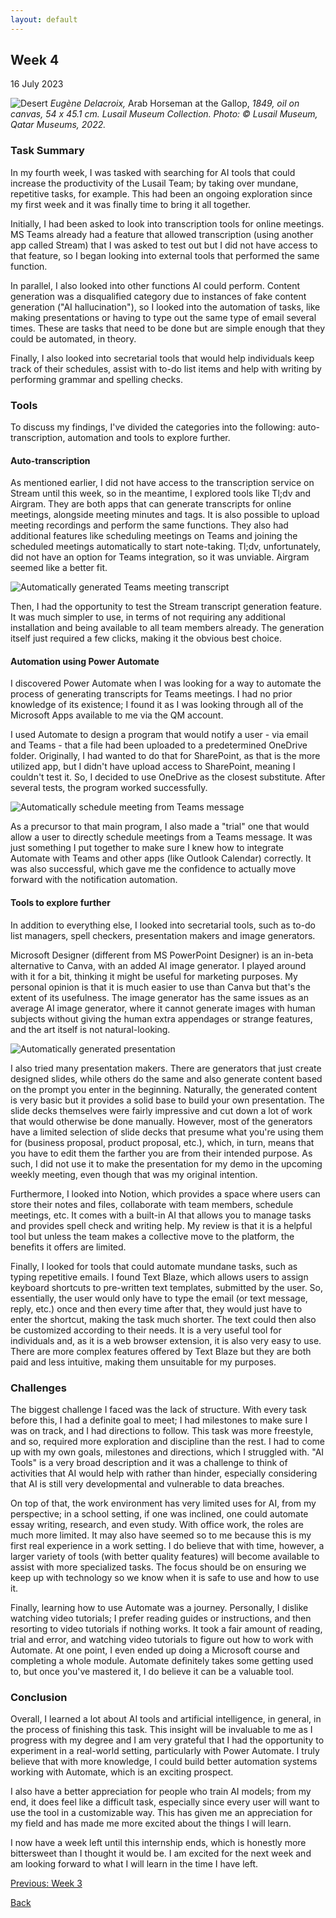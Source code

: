 ```yaml
---
layout: default
---
```


## Week 4
16 July 2023

![Desert](/assets/images/img3.jpg)
*Eugène Delacroix,* Arab Horseman at the Gallop, *1849, oil on canvas, 54 x 45.1 cm. Lusail Museum Collection. Photo: © Lusail Museum, Qatar Museums, 2022.*

### Task Summary
In my fourth week, I was tasked with searching for AI tools that could increase the productivity of the Lusail Team; by taking over mundane, repetitive tasks, for example. This had been an ongoing exploration since my first week and it was finally time to bring it all together.

Initially, I had been asked to look into transcription tools for online meetings. MS Teams already had a feature that allowed transcription (using another app called Stream) that I was asked to test out but I did not have access to that feature, so I began looking into external tools that performed the same function.

In parallel, I also looked into other functions AI could perform. Content generation was a disqualified category due to instances of fake content generation ("AI hallucination"), so I looked into the automation of tasks, like making presentations or having to type out the same type of email several times. These are tasks that need to be done but are simple enough that they could be automated, in theory.

Finally, I also looked into secretarial tools that would help individuals keep track of their schedules, assist with to-do list items and help with writing by performing grammar and spelling checks.

### Tools
To discuss my findings, I've divided the categories into the following: auto-transcription, automation and tools to explore further.

#### Auto-transcription
As mentioned earlier, I did not have access to the transcription service on Stream until this week, so in the meantime, I explored tools like Tl;dv and Airgram. They are both apps that can generate transcripts for online meetings, alongside meeting minutes and tags. It is also possible to upload meeting recordings and perform the same functions. They also had additional features like scheduling meetings on Teams and joining the scheduled meetings automatically to start note-taking. Tl;dv, unfortunately, did not have an option for Teams integration, so it was unviable. Airgram seemed like a better fit.

![Automatically generated Teams meeting transcript](/assets/images/transcript.jpg)

Then, I had the opportunity to test the Stream transcript generation feature. It was much simpler to use, in terms of not requiring any additional installation and being available to all team members already. The generation itself just required a few clicks, making it the obvious best choice.

#### Automation using Power Automate
I discovered Power Automate when I was looking for a way to automate the process of generating transcripts for Teams meetings. I had no prior knowledge of its existence; I found it as I was looking through all of the Microsoft Apps available to me via the QM account.

I used Automate to design a program that would notify a user - via email and Teams - that a file had been uploaded to a predetermined OneDrive folder. Originally, I had wanted to do that for SharePoint, as that is the more utilized app, but I didn't have upload access to SharePoint, meaning I couldn't test it. So, I decided to use OneDrive as the closest substitute. After several tests, the program worked successfully.

![Automatically schedule meeting from Teams message](/assets/images/teams_meeting_automate.jpg)

As a precursor to that main program, I also made a "trial" one that would allow a user to directly schedule meetings from a Teams message. It was just something I put together to make sure I knew how to integrate Automate with Teams and other apps (like Outlook Calendar) correctly. It was also successful, which gave me the confidence to actually move forward with the notification automation.

#### Tools to explore further
In addition to everything else, I looked into secretarial tools, such as to-do list managers, spell checkers, presentation makers and image generators.

Microsoft Designer (different from MS PowerPoint Designer) is an in-beta alternative to Canva, with an added AI image generator. I played around with it for a bit, thinking it might be useful for marketing purposes. My personal opinion is that it is much easier to use than Canva but that's the extent of its usefulness. The image generator has the same issues as an average AI image generator, where it cannot generate images with human subjects without giving the human extra appendages or strange features, and the art itself is not natural-looking.

![Automatically generated presentation](/assets/images/presentation.jpg)

I also tried many presentation makers. There are generators that just create designed slides, while others do the same and also generate content based on the prompt you enter in the beginning. Naturally, the generated content is very basic but it provides a solid base to build your own presentation. The slide decks themselves were fairly impressive and cut down a lot of work that would otherwise be done manually. However, most of the generators have a limited selection of slide decks that presume what you're using them for (business proposal, product proposal, etc.), which, in turn, means that you have to edit them the farther you are from their intended purpose. As such, I did not use it to make the presentation for my demo in the upcoming weekly meeting, even though that was my original intention.

Furthermore, I looked into Notion, which provides a space where users can store their notes and files, collaborate with team members, schedule meetings, etc. It comes with a built-in AI that allows you to manage tasks and provides spell check and writing help. My review is that it is a helpful tool but unless the team makes a collective move to the platform, the benefits it offers are limited.

Finally, I looked for tools that could automate mundane tasks, such as typing repetitive emails. I found Text Blaze, which allows users to assign keyboard shortcuts to pre-written text templates, submitted by the user. So, essentially, the user would only have to type the email (or text message, reply, etc.) once and then every time after that, they would just have to enter the shortcut, making the task much shorter. The text could then also be customized according to their needs. It is a very useful tool for individuals and, as it is a web browser extension, it is also very easy to use. There are more complex features offered by Text Blaze but they are both paid and less intuitive, making them unsuitable for my purposes.

### Challenges
The biggest challenge I faced was the lack of structure. With every task before this, I had a definite goal to meet; I had milestones to make sure I was on track, and I had directions to follow. This task was more freestyle, and so, required more exploration and discipline than the rest. I had to come up with my own goals, milestones and directions, which I struggled with. "AI Tools" is a very broad description and it was a challenge to think of activities that AI would help with rather than hinder, especially considering that AI is still very developmental and vulnerable to data breaches. 

On top of that, the work environment has very limited uses for AI, from my perspective; in a school setting, if one was inclined, one could automate essay writing, research, and even study. With office work, the roles are much more limited. It may also have seemed so to me because this is my first real experience in a work setting. I do believe that with time, however, a larger variety of tools (with better quality features) will become available to assist with more specialized tasks. The focus should be on ensuring we keep up with technology so we know when it is safe to use and how to use it.

Finally, learning how to use Automate was a journey. Personally, I dislike watching video tutorials; I prefer reading guides or instructions, and then resorting to video tutorials if nothing works. It took a fair amount of reading, trial and error, and watching video tutorials to figure out how to work with Automate. At one point, I even ended up doing a Microsoft course and completing a whole module. Automate definitely takes some getting used to, but once you've mastered it, I do believe it can be a valuable tool.

### Conclusion
Overall, I learned a lot about AI tools and artificial intelligence, in general, in the process of finishing this task. This insight will be invaluable to me as I progress with my degree and I am very grateful that I had the opportunity to experiment in a real-world setting, particularly with Power Automate. I truly believe that with more knowledge, I could build better automation systems working with Automate, which is an exciting prospect.

I also have a better appreciation for people who train AI models; from my end, it does feel like a difficult task, especially since every user will want to use the tool in a customizable way. This has given me an appreciation for my field and has made me more excited about the things I will learn. 

I now have a week left until this internship ends, which is honestly more bittersweet than I thought it would be. I am excited for the next week and am looking forward to what I will learn in the time I have left.

[Previous: Week 3](./Week-3.html)

[Back](./)
